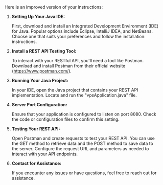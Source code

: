 Here is an improved version of your instructions:

1. **Setting Up Your Java IDE:**

   First, download and install an Integrated Development Environment (IDE) for Java. Popular options include Eclipse, IntelliJ IDEA, and NetBeans. Choose one that suits your preferences and follow the installation instructions.

2. **Install a REST API Testing Tool:**

   To interact with your RESTful API, you'll need a tool like Postman. Download and install Postman from their official website (https://www.postman.com/).

3. **Running Your Java Project:**

   In your IDE, open the Java project that contains your REST API implementation. Locate and run the "vpsApplication.java" file.

4. **Server Port Configuration:**

   Ensure that your application is configured to listen on port 8080. Check the code or configuration files to confirm this setting.

5. **Testing Your REST API:**

   Open Postman and create requests to test your REST API. You can use the GET method to retrieve data and the POST method to save data to the server. Configure the request URL and parameters as needed to interact with your API endpoints.

6. **Contact for Assistance:**

   If you encounter any issues or have questions, feel free to reach out for assistance.

